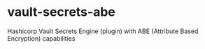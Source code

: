 # vault-secrets-abe

Hashicorp Vault Secrets Engine (plugin) with ABE (Attribute Based Encryption) capabilities

